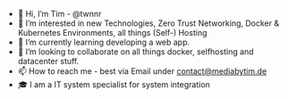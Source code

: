- 👋 Hi, I’m Tim - @twnnr
- 👀 I’m interested in new Technologies, Zero Trust Networking, Docker & Kubernetes Environments, all things (Self-) Hosting
- 🌱 I’m currently learning developing a web app.
- 💞️ I’m looking to collaborate on all things docker, selfhosting and datacenter stuff.
- 📫 How to reach me - best via Email under contact@mediabytim.de
- 🎓 I am a IT system specialist for system integration

<!---
twnnr/twnnr is a ✨ special ✨ repository because its `README.md` (this file) appears on your GitHub profile.
You can click the Preview link to take a look at your changes.
--->
